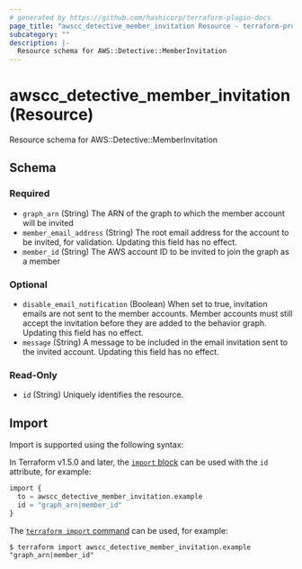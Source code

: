 ```yaml
---
# generated by https://github.com/hashicorp/terraform-plugin-docs
page_title: "awscc_detective_member_invitation Resource - terraform-provider-awscc"
subcategory: ""
description: |-
  Resource schema for AWS::Detective::MemberInvitation
---
```


# awscc_detective_member_invitation (Resource)

Resource schema for AWS::Detective::MemberInvitation



<!-- schema generated by tfplugindocs -->
## Schema

### Required

- `graph_arn` (String) The ARN of the graph to which the member account will be invited
- `member_email_address` (String) The root email address for the account to be invited, for validation. Updating this field has no effect.
- `member_id` (String) The AWS account ID to be invited to join the graph as a member

### Optional

- `disable_email_notification` (Boolean) When set to true, invitation emails are not sent to the member accounts. Member accounts must still accept the invitation before they are added to the behavior graph. Updating this field has no effect.
- `message` (String) A message to be included in the email invitation sent to the invited account. Updating this field has no effect.

### Read-Only

- `id` (String) Uniquely identifies the resource.

## Import

Import is supported using the following syntax:

In Terraform v1.5.0 and later, the [`import` block](https://developer.hashicorp.com/terraform/language/import) can be used with the `id` attribute, for example:

```terraform
import {
  to = awscc_detective_member_invitation.example
  id = "graph_arn|member_id"
}
```

The [`terraform import` command](https://developer.hashicorp.com/terraform/cli/commands/import) can be used, for example:

```shell
$ terraform import awscc_detective_member_invitation.example "graph_arn|member_id"
```
